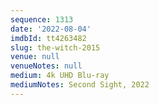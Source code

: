 ```yaml
---
sequence: 1313
date: '2022-08-04'
imdbId: tt4263482
slug: the-witch-2015
venue: null
venueNotes: null
medium: 4k UHD Blu-ray
mediumNotes: Second Sight, 2022
---
```


